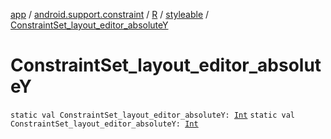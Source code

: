 [app](../../../index.md) / [android.support.constraint](../../index.md) / [R](../index.md) / [styleable](index.md) / [ConstraintSet_layout_editor_absoluteY](./-constraint-set_layout_editor_absolute-y.md)

# ConstraintSet_layout_editor_absoluteY

`static val ConstraintSet_layout_editor_absoluteY: `[`Int`](https://kotlinlang.org/api/latest/jvm/stdlib/kotlin/-int/index.html)
`static val ConstraintSet_layout_editor_absoluteY: `[`Int`](https://kotlinlang.org/api/latest/jvm/stdlib/kotlin/-int/index.html)